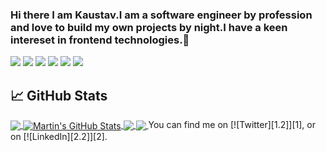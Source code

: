 ### Hi there I am Kaustav.I am a software engineer by profession and love to build my own projects by night.I have a keen intereset in frontend technologies.👋

![](https://img.shields.io/badge/ReactJS-informational?style=flat&logo=react&logoColor=white&color=2bbc8a)
![](https://img.shields.io/badge/Javascript-informational?style=flat&logo=javascript&logoColor=white&color=2bbc8a)
![](https://img.shields.io/badge/Java-informational?style=flat&logo=java&logoColor=white&color=2bbc8a)
![](https://img.shields.io/badge/Spring-informational?style=flat&logo=spring&logoColor=white&color=2bbc8a)
![](https://img.shields.io/badge/Nodejs-informational?style=flat&logo=nodejs&logoColor=white&color=2bbc8a)
![](https://img.shields.io/badge/MySQL-informational?style=flat&logo=mysql&logoColor=white&color=2bbc8a)



## &#x1f4c8; GitHub Stats

<a href="https://github.com/Youngwolf1810/Youngwolf1810">
  <img align="center" src="https://github-readme-stats.vercel.app/api/top-langs/?username=Youngwolf1810&hide=java,html&title_color=ffffff&text_color=c9cacc&icon_color=2bbc8a&bg_color=1d1f21" />
</a>
<a href="https://github.com/Youngwolf1810/Youngwolf1810">
  <img align="center" src="https://github-readme-stats.vercel.app/api?username=Youngwolf1810&show_icons=true&line_height=27&count_private=true&title_color=ffffff&text_color=c9cacc&icon_color=2bbc8a&bg_color=1d1f21" alt="Martin's GitHub Stats" />
</a>

<a href="https://github.com/Youngwolf1810/eCommerceApp">
  <img align="center" src="https://github-readme-stats.vercel.app/api/pin/?username=Youngwolf1810&repo=eCommerceApp&title_color=ffffff&text_color=c9cacc&icon_color=2bbc8a&bg_color=1d1f21" />
</a>


<a href="https://github.com/Youngwolf1810/blogApp">
  <img align="center" src="https://github-readme-stats.vercel.app/api/pin/?username=Youngwolf1810&repo=blogApp&title_color=ffffff&text_color=c9cacc&icon_color=2bbc8a&bg_color=1d1f21" />
</a>    
<!-- Actual text -->
You can find me on [![Twitter][1.2]][1], or on [![LinkedIn][2.2]][2].

<!-- Icons -->

[1.2]: http://i.imgur.com/wWzX9uB.png (twitter icon without padding)
[2.2]: https://raw.githubusercontent.com/MartinHeinz/MartinHeinz/master/linkedin-3-16.png (LinkedIn icon without padding)

<!-- Links to your social media accounts -->

[1]: https://twitter.com/Martin_Heinz_
[2]: https://www.linkedin.com/in/heinz-martin/
